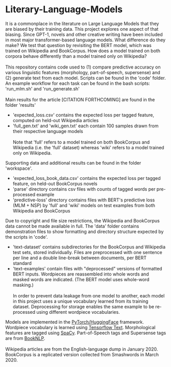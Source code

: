 # Literary-Language-Models
It is a commonplace in the literature on Large Language Models that they are biased by their training data. This project explores one aspect of that biasing. Since GPT-1, novels and other creative writing have been included in most major transformer-based language models. What difference do they make? We test that question by revisiting the BERT model, which was trained on Wikipedia and BookCorpus. How does a model trained on both corpora behave differently than a model trained only on Wikipedia?<br><br>
This repository contains code used to (1) compare predictive accuracy on various linguistic features (morphology, part-of-speech, supersense) and (2) generate text from each model. Scripts can be found in the 'code' folder. An example workflow for each task can be found in the bash scripts: 'run_mlm.sh' and 'run_generate.sh'<br><br>
Main results for the article [CITATION FORTHCOMING] are found in the folder 'results'
- 'expected_loss.csv' contains the expected loss per tagged feature, computed on held-out Wikipedia articles
- 'full_gen.txt' and 'wiki_gen.txt' each contain 100 samples drawn from their respective language models<br><br>
Note that 'full' refers to a model trained on both BookCorpus and Wikipedia (i.e. the 'full' dataset) whereas 'wiki' refers to a model trained only on Wikipedia.
<!-- end of the list -->
Supporting data and additional results can be found in the folder 'workspace'.
- 'expected_loss_book_data.csv' contains the expected loss per tagged feature, on held-out BookCorpus novels
- 'parse' directory contains csv files with counts of tagged words per pre-processed example
- 'predictive-loss' directory contains files with BERT's predictive loss (MLM + NSP) by  'full' and 'wiki' models on test examples from both Wikipedia and BookCorpus
<!-- end of the list -->
Due to copyright and file size restrictions, the Wikipedia and BookCorpus data cannot be made available in full. The 'data' folder contains demonstration files to show formatting and directory structure expected by the scripts in 'code'.
- 'text-dataset' contains subdirectories for the BookCorpus and Wikipedia test sets, stored individually. Files are preprocessed with one sentence per line and a double line-break between documents, per BERT standard
- 'text-examples' contain files with "deprocessed" versions of formatted BERT inputs. Wordpieces are reassembled into whole words and masked words are indicated. (The BERT model uses whole-word masking.)<br><br>
In order to prevent data leakage from one model to another, each model in this project uses a unique vocabulary learned from its training dataset. Deprocessing for storage enables the same example to be re-processed using different wordpiece vocabularies. 
<!-- end of the list -->
Models are implemented in the [PyTorch/HuggingFace](https://github.com/huggingface/transformers/tree/main) framework. Wordpiece vocabulary is learned using [Tensorflow Text](https://www.tensorflow.org/text). Morphological features are tagged using [SpaCy](https://spacy.io). Part-of-Speech tags and Supersense tags are from [BookNLP](https://github.com/booknlp/booknlp/tree/main).<br><br>
Wikipedia articles are from the English-language dump in January 2020. BookCorpus is a replicated version collected from Smashwords in March 2020.
